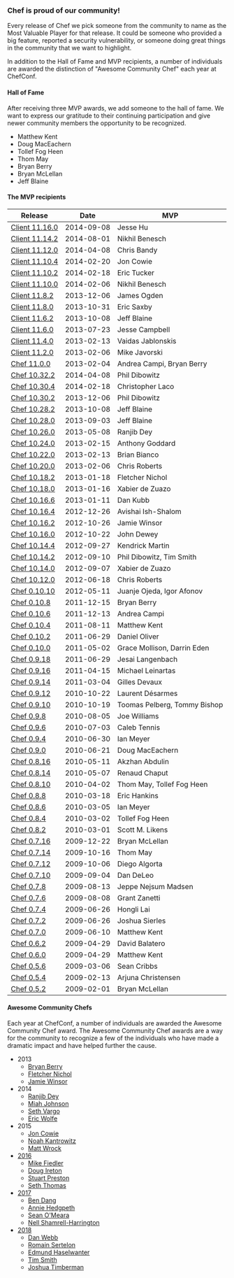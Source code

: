 ### Chef is proud of our community!

Every release of Chef we pick someone from the community to name as the Most Valuable Player for that release. It could be someone who provided a big feature, reported a security vulnerability, or someone doing great things in the community that we want to highlight.

In addition to the Hall of Fame and MVP recipients, a number of individuals are awarded the distinction
of "Awesome Community Chef" each year at ChefConf.

#### Hall of Fame

After receiving three MVP awards, we add someone to the hall of fame. We want to express our gratitude to their continuing participation and give newer community members the opportunity to be recognized.

* Matthew Kent
* Doug MacEachern
* Tollef Fog Heen
* Thom May
* Bryan Berry
* Bryan McLellan
* Jeff Blaine

#### The MVP recipients

| Release | Date | MVP |
|---------|------|-----|
| [Client 11.16.0](https://www.chef.io/blog/2014/09/08/release-chef-client-11-16-0-ohai-7-4-0/) | 2014-09-08 | Jesse Hu |
| [Client 11.14.2](https://www.chef.io/blog/2014/08/01/release-chef-client-11-14-2/) | 2014-08-01 | Nikhil Benesch |
| [Client 11.12.0](https://www.chef.io/blog/2014/04/08/release-chef-client-11-12-0-10-32-2/) | 2014-04-08 | Chris Bandy |
| [Client 11.10.4](https://www.chef.io/blog/2014/02/20/chef-client-patch-release-11-10-4/) | 2014-02-20 | Jon Cowie |
| [Client 11.10.2](https://www.chef.io/blog/2014/02/18/chef-client-release-11-10-2-10-30-4/) | 2014-02-18 | Eric Tucker |
| [Client 11.10.0](https://www.chef.io/blog/2014/02/06/chef-client-11-10-0-release/) | 2014-02-06 | Nikhil Benesch |
| [Client 11.8.2](https://www.chef.io/blog/2013/12/06/release-chef-client-10-30-2-11-8-2-mixlib-shellout-1-3-0/) | 2013-12-06 | James Ogden |
| [Client 11.8.0](https://www.chef.io/blog/2013/10/31/release-chef-client-11-8-0-ohai-6-20-0/) | 2013-10-31 | Eric Saxby |
| [Client 11.6.2](https://www.chef.io/blog/2013/10/08/release-chef-client-11-6-2-10-28-2/) | 2013-10-08 | Jeff Blaine |
| [Client 11.6.0](https://www.chef.io/blog/2013/07/23/chef-client-11-6-0-ohai-6-18-0-and-more/) | 2013-07-23 | Jesse Campbell |
| [Client 11.4.0](https://www.chef.io/blog/2013/02/13/chef-client-11-4-0-10-22-0-released/) | 2013-02-13 | Vaidas Jablonskis |
| [Client 11.2.0](https://www.chef.io/blog/2013/02/07/chef-client-11-2-0-10-20-0-released/) | 2013-02-06 | Mike Javorski |
| [Chef 11.0.0](https://www.chef.io/blog/2013/02/04/chef-11-released/) | 2013-02-04 | Andrea Campi, Bryan Berry |
| [Chef 10.32.2](https://www.chef.io/blog/2014/04/08/release-chef-client-11-12-0-10-32-2/) | 2014-04-08 | Phil Dibowitz |
| [Chef 10.30.4](https://www.chef.io/blog/2014/02/18/chef-client-release-11-10-2-10-30-4/) | 2014-02-18 | Christopher Laco |
| [Chef 10.30.2](https://www.chef.io/blog/2013/12/06/release-chef-client-10-30-2-11-8-2-mixlib-shellout-1-3-0/) | 2013-12-06 | Phil Dibowitz |
| [Chef 10.28.2](https://www.chef.io/blog/2013/10/08/release-chef-client-11-6-2-10-28-2/) | 2013-10-08 | Jeff Blaine |
| [Chef 10.28.0](https://www.chef.io/blog/2013/09/03/chef-10-28-0-released/) | 2013-09-03 | Jeff Blaine |
| [Chef 10.26.0](https://www.chef.io/blog/2013/05/08/chef-10-26-0-released/) | 2013-05-08 | Ranjib Dey |
| [Chef 10.24.0](https://www.chef.io/blog/2013/02/15/chef-server-11-0-6-and-10-24-0-released/) | 2013-02-15 | Anthony Goddard |
| [Chef 10.22.0](https://www.chef.io/blog/2013/02/13/chef-client-11-4-0-10-22-0-released/) | 2013-02-13 | Brian Bianco |
| [Chef 10.20.0](https://www.chef.io/blog/2013/02/07/chef-client-11-2-0-10-20-0-released/) | 2013-02-06 | Chris Roberts |
| [Chef 10.18.2](https://www.chef.io/blog/2013/01/18/chef-10-18-2-bugfix-release/) | 2013-01-18 | Fletcher Nichol |
| [Chef 10.18.0](https://www.chef.io/blog/2013/01/16/chef-10-18-0-released/) | 2013-01-16 | Xabier de Zuazo |
| [Chef 10.16.6](https://www.chef.io/blog/2013/01/11/chef-10-16-6-security-release/) | 2013-01-11 | Dan Kubb |
| [Chef 10.16.4](https://www.chef.io/blog/2012/12/26/chef-10-16-4-released/) | 2012-12-26 | Avishai Ish-Shalom |
| [Chef 10.16.2](https://www.chef.io/blog/2012/10/26/chef-10-16-2-released/) | 2012-10-26 | Jamie Winsor |
| [Chef 10.16.0](https://www.chef.io/blog/2012/10/22/chef-10-16-0-released/) | 2012-10-22 | John Dewey |
| [Chef 10.14.4](https://www.chef.io/blog/2012/09/28/chef-10-14-4-released/) | 2012-09-27 | Kendrick Martin |
| [Chef 10.14.2](https://www.chef.io/blog/2012/09/11/chef-10-14-2-released/) | 2012-09-10 | Phil Dibowitz, Tim Smith |
| [Chef 10.14.0](https://www.chef.io/blog/2012/09/07/chef-10-14-0-released/) | 2012-09-07 | Xabier de Zuazo |
| [Chef 10.12.0](https://www.chef.io/blog/2012/06/19/chef-10-12-0-released/) | 2012-06-18 | Chris Roberts |
| [Chef 0.10.10](https://www.chef.io/blog/2012/05/11/chef-0-10-10-released/) | 2012-05-11 | Juanje Ojeda, Igor Afonov |
| [Chef 0.10.8](https://www.chef.io/blog/2011/12/15/chef-0-10-8-released/) | 2011-12-15 | Bryan Berry |
| [Chef 0.10.6](https://www.chef.io/blog/2011/12/14/chef-0-10-6-released/) | 2011-12-13 | Andrea Campi |
| [Chef 0.10.4](https://www.chef.io/blog/2011/08/11/chef-0-10-4-released/) | 2011-08-11 | Matthew Kent |
| [Chef 0.10.2](https://www.chef.io/blog/2011/06/29/chef-0-10-2-and-0-9-18-released/) | 2011-06-29 | Daniel Oliver |
| [Chef 0.10.0](https://www.chef.io/blog/2011/05/02/chef-0-10-0-released/) | 2011-05-02 | Grace Mollison, Darrin Eden |
| [Chef 0.9.18](https://www.chef.io/blog/2011/06/29/chef-0-10-2-and-0-9-18-released/) | 2011-06-29 | Jesai Langenbach |
| [Chef 0.9.16](https://www.chef.io/blog/2011/04/15/chef-0-9-16-released/) | 2011-04-15 | Michael Leinartas |
| [Chef 0.9.14](https://www.chef.io/blog/2011/03/04/chef-0-9-14-released/) | 2011-03-04 | Gilles Devaux |
| [Chef 0.9.12](https://www.chef.io/blog/2010/10/22/chef-0-9-12-released/) | 2010-10-22 | Laurent Désarmes |
| [Chef 0.9.10](https://www.chef.io/blog/2010/10/19/chef-0-9-10-ohai-0-5-8-and-mixliblog-1-2-0-released/) | 2010-10-19 | Toomas Pelberg, Tommy Bishop |
| [Chef 0.9.8](https://www.chef.io/blog/2010/08/05/chef-0-9-8-and-mixlib-authentication-1-1-4-released/) | 2010-08-05 | Joe Williams |
| [Chef 0.9.6](https://www.chef.io/blog/2010/07/03/chef-0-9-6-released/) | 2010-07-03 | Caleb Tennis |
| [Chef 0.9.4](https://www.chef.io/blog/2010/06/30/chef-0-9-4-released/) | 2010-06-30 | Ian Meyer |
| [Chef 0.9.0](https://www.chef.io/blog/2010/06/21/chef-0-9-0-and-ohai-0-5-6-released/) | 2010-06-21 | Doug MacEachern |
| [Chef 0.8.16](https://www.chef.io/blog/2010/05/11/chef-0-8-16-and-ohai-0-5-4-release/) | 2010-05-11 | Akzhan Abdulin |
| [Chef 0.8.14](https://www.chef.io/blog/2010/05/07/chef-0-8-14-release/) | 2010-05-07 | Renaud Chaput |
| [Chef 0.8.10](https://www.chef.io/blog/2010/04/02/chef-0-8-10-release/) | 2010-04-02 | Thom May, Tollef Fog Heen |
| [Chef 0.8.8](https://www.chef.io/blog/2010/03/18/chef-0-8-8-release/) | 2010-03-18 | Eric Hankins |
| [Chef 0.8.6](https://www.chef.io/blog/2010/03/05/chef-0-8-6-release/) | 2010-03-05 | Ian Meyer |
| [Chef 0.8.4](https://www.chef.io/blog/2010/03/02/chef-0-8-4-release/) | 2010-03-02 | Tollef Fog Heen |
| [Chef 0.8.2](https://www.chef.io/blog/2010/03/01/chef-0-8-2-release/) | 2010-03-01 | Scott M. Likens |
| [Chef 0.7.16](https://www.chef.io/blog/2009/12/22/chef-0-7-16-release/) | 2009-12-22 | Bryan McLellan |
| [Chef 0.7.14](https://www.chef.io/blog/2009/10/26/chef-0-7-14-ohai-0-3-6-releases/) | 2009-10-16 | Thom May |
| [Chef 0.7.12](https://www.chef.io/blog/2009/10/06/chef-0-7-12rc0-ohai-0-3-4rc0-releases/) | 2009-10-06 | Diego Algorta |
| [Chef 0.7.10](https://www.chef.io/blog/2009/09/04/chef-0-7-10-release/) | 2009-09-04 | Dan DeLeo |
| [Chef 0.7.8](https://www.chef.io/blog/2009/08/13/chef-0-7-8-release/) | 2009-08-13 | Jeppe Nejsum Madsen |
| [Chef 0.7.6](https://www.chef.io/blog/2009/08/08/chef-0-7-6-release/) | 2009-08-08 | Grant Zanetti |
| [Chef 0.7.4](https://www.chef.io/blog/2009/06/26/back-to-back-chef-0-7-2-and-chef-0-7-4-released/) | 2009-06-26 | Hongli Lai |
| [Chef 0.7.2](https://www.chef.io/blog/2009/06/26/back-to-back-chef-0-7-2-and-chef-0-7-4-released/) | 2009-06-26 | Joshua Sierles |
| [Chef 0.7.0](https://www.chef.io/blog/2009/06/10/chef-0-7-0-release/) | 2009-06-10 | Matthew Kent |
| [Chef 0.6.2](https://www.chef.io/blog/2009/04/29/chef-0-6-2-release/) | 2009-04-29 | David Balatero |
| [Chef 0.6.0](https://www.chef.io/blog/2009/04/29/chef-0-6-0-release/) | 2009-04-29 | Matthew Kent |
| [Chef 0.5.6](https://www.chef.io/blog/2009/03/06/chef-0-5-6/) | 2009-03-06 | Sean Cribbs |
| [Chef 0.5.4](https://www.chef.io/blog/2009/02/13/chef-0-5-4/) | 2009-02-13 | Arjuna Christensen |
| [Chef 0.5.2](https://www.chef.io/blog/2009/02/01/chef-0-5-2-and-ohai-0-1-4/) | 2009-02-01 | Bryan McLellan |

#### Awesome Community Chefs

Each year at ChefConf, a number of individuals are awarded the Awesome Community Chef award. The Awesome Community Chef awards are a way for the community to recognize a few of the individuals who have made a dramatic impact and have helped further the cause.

* 2013
  * [Bryan Berry](https://github.com/bryanwb)
  * [Fletcher Nichol](https://github.com/fnichol)
  * [Jamie Winsor](https://github.com/reset)
* 2014
  * [Ranjib Dey](https://github.com/ranjib)
  * [Miah Johnson](https://github.com/miah)
  * [Seth Vargo](https://github.com/sethvargo)
  * [Eric Wolfe](https://github.com/atomic-penguin)
* 2015
  * [Jon Cowie](https://github.com/jonlives)
  * [Noah Kantrowitz](https://github.com/coderanger)
  * [Matt Wrock](https://github.com/mwrock)
* [2016](https://blog.chef.io/2016/08/31/awesome-community-chefs-2016/)
  * [Mike Fiedler](https://github.com/miketheman)
  * [Doug Ireton](https://github.com/dougireton)
  * [Stuart Preston](https://github.com/stuartpreston)
  * [Seth Thomas](https://github.com/cheeseplus)
* [2017](https://blog.chef.io/2017/06/08/awesome-community-chefs-2017-award-winners/)
  * [Ben Dang](https://github.com/bdangit)
  * [Annie Hedgpeth](https://github.com/anniehedgpeth)
  * [Sean O'Meara](https://github.com/someara)
  * [Nell Shamrell-Harrington](https://github.com/nellshamrell)
* [2018](https://blog.chef.io/2018/05/24/2018-awesome-community-chefs/)
  * [Dan Webb](https://github.com/damacus)
  * [Romain Sertelon](https://github.com/rsertelon)
  * [Edmund Haselwanter](https://github.com/ehaselwanter)
  * [Tim Smith](https://github.com/tas50)
  * [Joshua Timberman](https://github.com/jtimberman)